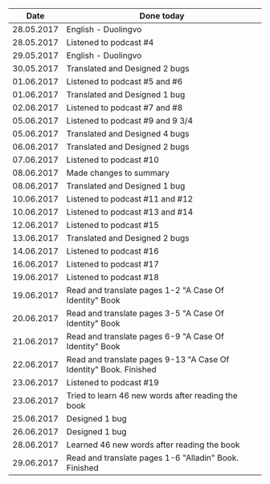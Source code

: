 |Date      |Done today|
|----------|----------|
|28.05.2017|English - Duolingvo|
|28.05.2017|Listened to podcast #4|
|29.05.2017|English - Duolingvo|
|30.05.2017|Translated and Designed 2 bugs|
|01.06.2017|Listened to podcast #5 and #6|
|01.06.2017|Translated and Designed 1 bug|
|02.06.2017|Listened to podcast #7 and #8|
|05.06.2017|Listened to podcast #9 and 9 3/4|
|05.06.2017|Translated and Designed 4 bugs|
|06.06.2017|Translated and Designed 2 bugs|
|07.06.2017|Listened to podcast #10|
|08.06.2017|Made changes to summary|
|08.06.2017|Translated and Designed 1 bug|
|10.06.2017|Listened to podcast #11 and #12|
|10.06.2017|Listened to podcast #13 and #14|
|12.06.2017|Listened to podcast #15|
|13.06.2017|Translated and Designed 2 bugs|
|14.06.2017|Listened to podcast #16|
|16.06.2017|Listened to podcast #17|
|19.06.2017|Listened to podcast #18|
|19.06.2017|Read and translate pages 1-2 "A Case Of Identity" Book|
|20.06.2017|Read and translate pages 3-5 "A Case Of Identity" Book|
|21.06.2017|Read and translate pages 6-9 "A Case Of Identity" Book|
|22.06.2017|Read and translate pages 9-13 "A Case Of Identity" Book. Finished|
|23.06.2017|Listened to podcast #19|
|23.06.2017|Tried to learn 46 new words after reading the book|
|25.06.2017|Designed 1 bug|
|26.06.2017|Designed 1 bug|
|28.06.2017|Learned 46 new words after reading the book|
|29.06.2017|Read and translate pages 1-6 "Alladin" Book. Finished|
